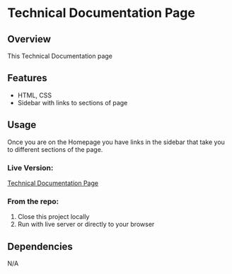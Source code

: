 # Technical Documentation Page

## Overview

This Technical Documentation page 

## Features

- HTML, CSS
- Sidebar with links to sections of page

## Usage

Once you are on the Homepage you have links in the sidebar that take you to different sections of the page.

### Live Version:

[Technical Documentation Page](https://www.georgewalker.dev/Technical-Documentation-Page/)

### From the repo:

1. Close this project locally
2. Run with live server or directly to your browser

## Dependencies

N/A

